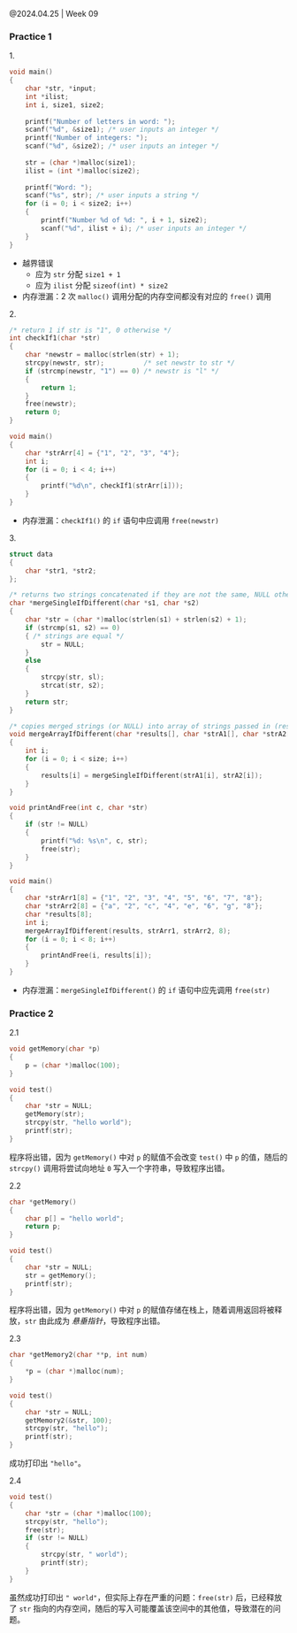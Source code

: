 @2024.04.25 | Week 09

### Practice 1

1\.

```c
void main()
{
    char *str, *input;
    int *ilist;
    int i, size1, size2;
	
    printf("Number of letters in word: ");
    scanf("%d", &size1); /* user inputs an integer */
    printf("Number of integers: ");
    scanf("%d", &size2); /* user inputs an integer */
	
    str = (char *)malloc(size1);
    ilist = (int *)malloc(size2);
	
    printf("Word: ");
    scanf("%s", str); /* user inputs a string */
    for (i = 0; i < size2; i++)
    {
        printf("Number %d of %d: ", i + 1, size2);
        scanf("%d", ilist + i); /* user inputs an integer */
    }
}
```

- 越界错误
	- 应为 `str` 分配 `size1 + 1`
	- 应为 `ilist` 分配 `sizeof(int) * size2`
- 内存泄漏：2 次 `malloc()` 调用分配的内存空间都没有对应的 `free()` 调用

2\.

```c
/* return 1 if str is "1", 0 otherwise */
int checkIf1(char *str)
{
    char *newstr = malloc(strlen(str) + 1);
    strcpy(newstr, str);          /* set newstr to str */
    if (strcmp(newstr, "1") == 0) /* newstr is "l" */
    {
        return 1;
    }
    free(newstr);
    return 0;
}

void main()
{
    char *strArr[4] = {"1", "2", "3", "4"};
    int i;
    for (i = 0; i < 4; i++)
    {
        printf("%d\n", checkIf1(strArr[i]));
    }
}
```

- 内存泄漏：`checkIf1()` 的 `if` 语句中应调用 `free(newstr)`

3\.

```c
struct data
{
    char *str1, *str2;
};

/* returns two strings concatenated if they are not the same, NULL otherwise */
char *mergeSingleIfDifferent(char *s1, char *s2)
{
    char *str = (char *)malloc(strlen(s1) + strlen(s2) + 1);
    if (strcmp(s1, s2) == 0)
    { /* strings are equal */
        str = NULL;
    }
    else
    {
        strcpy(str, sl);
        strcat(str, s2);
    }
    return str;
}

/* copies merged strings (or NULL) into array of strings passed in (results) */
void mergeArrayIfDifferent(char *results[], char *strA1[], char *strA2[], int size)
{
    int i;
    for (i = 0; i < size; i++)
    {
        results[i] = mergeSingleIfDifferent(strA1[i], strA2[i]);
    }
}

void printAndFree(int c, char *str)
{
    if (str != NULL)
    {
        printf("%d: %s\n", c, str);
        free(str);
    }
}

void main()
{
    char *strArr1[8] = {"1", "2", "3", "4", "5", "6", "7", "8"};
    char *strArr2[8] = {"a", "2", "c", "4", "e", "6", "g", "8"};
    char *results[8];
    int i;
    mergeArrayIfDifferent(results, strArr1, strArr2, 8);
    for (i = 0; i < 8; i++)
    {
        printAndFree(i, results[i]);
    }
}
```

- 内存泄漏：`mergeSingleIfDifferent()` 的 `if` 语句中应先调用 `free(str)`

### Practice 2

2.1

```c
void getMemory(char *p)
{
    p = (char *)malloc(100);
}

void test()
{
    char *str = NULL;
    getMemory(str);
    strcpy(str, "hello world");
    printf(str);
}
```

程序将出错，因为 `getMemory()` 中对 `p` 的赋值不会改变 `test()` 中 `p` 的值，随后的 `strcpy()` 调用将尝试向地址 `0` 写入一个字符串，导致程序出错。

2.2

```c
char *getMemory()
{
    char p[] = "hello world";
    return p;
}

void test()
{
    char *str = NULL;
    str = getMemory();
    printf(str);
}
```

程序将出错，因为 `getMemory()` 中对 `p` 的赋值存储在栈上，随着调用返回将被释放，`str` 由此成为 *悬垂指针*，导致程序出错。

2.3

```c
char *getMemory2(char **p, int num)
{
    *p = (char *)malloc(num);
}

void test()
{
    char *str = NULL;
    getMemory2(&str, 100);
    strcpy(str, "hello");
    printf(str);
}
```

成功打印出 `"hello"`。

2.4

```c
void test()
{
    char *str = (char *)malloc(100);
    strcpy(str, "hello");
    free(str);
    if (str != NULL)
    {
        strcpy(str, " world");
        printf(str);
    }
}
```

虽然成功打印出 `" world"`，但实际上存在严重的问题：`free(str)` 后，已经释放了 `str` 指向的内存空间，随后的写入可能覆盖该空间中的其他值，导致潜在的问题。